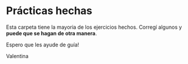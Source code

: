 # Prácticas hechas

Esta carpeta tiene la mayoria de los ejercicios hechos. Corregí algunos y **puede que se hagan de otra manera**.

Espero que les ayude de guía!

Valentina
